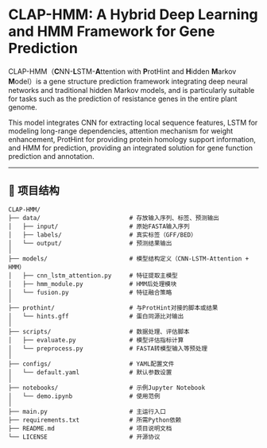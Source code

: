 # CLAP-HMM: A Hybrid Deep Learning and HMM Framework for Gene Prediction

CLAP-HMM（**C**NN-**L**STM-**A**ttention with **P**rotHint and **H**idden **M**arkov **M**odel）is a gene structure prediction framework integrating deep neural networks and traditional hidden Markov models, and is particularly suitable for tasks such as the prediction of resistance genes in the entire plant genome.

This model integrates CNN for extracting local sequence features, LSTM for modeling long-range dependencies, attention mechanism for weight enhancement, ProtHint for providing protein homology support information, and HMM for prediction, providing an integrated solution for gene function prediction and annotation.

---

## 📁 项目结构

```text
CLAP-HMM/
├── data/                         # 存放输入序列、标签、预测输出
│   ├── input/                    # 原始FASTA输入序列
│   ├── labels/                   # 真实标签（GFF/BED）
│   └── output/                   # 预测结果输出
│
├── models/                       # 模型结构定义（CNN-LSTM-Attention + HMM）
│   ├── cnn_lstm_attention.py     # 特征提取主模型
│   ├── hmm_module.py             # HMM后处理模块
│   └── fusion.py                 # 特征融合策略
│
├── prothint/                     # 与ProtHint对接的脚本或结果
│   └── hints.gff                 # 蛋白同源比对输出
│
├── scripts/                      # 数据处理、评估脚本
│   ├── evaluate.py               # 模型评估指标计算
│   └── preprocess.py             # FASTA转模型输入等预处理
│
├── configs/                      # YAML配置文件
│   └── default.yaml              # 默认参数设置
│
├── notebooks/                    # 示例Jupyter Notebook
│   └── demo.ipynb                # 使用范例
│
├── main.py                       # 主运行入口
├── requirements.txt              # 所需Python依赖
├── README.md                     # 项目说明文档
└── LICENSE                       # 开源协议
